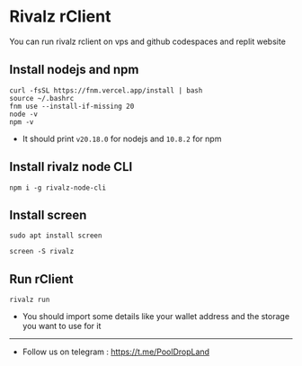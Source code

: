 # Rivalz rClient

You can run rivalz rclient on vps and github codespaces and replit website

## Install nodejs and npm
```
curl -fsSL https://fnm.vercel.app/install | bash
source ~/.bashrc
fnm use --install-if-missing 20
node -v
npm -v
```
- It should print `v20.18.0` for nodejs and `10.8.2` for npm 

## Install rivalz node CLI

```
npm i -g rivalz-node-cli
```

## Install screen
```
sudo apt install screen
```
```
screen -S rivalz
```

## Run rClient

```
rivalz run
```

- You should import some details like your wallet address and the storage you want to use for it

-------
- Follow us on telegram : https://t.me/PoolDropLand
